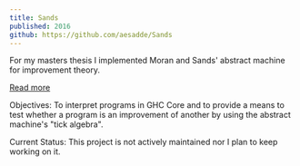 ```yaml
---
title: Sands
published: 2016
github: https://github.com/aesadde/Sands
---
```


For my masters thesis I implemented  Moran and Sands' abstract machine for
improvement theory.

<div class="read-more"> <a href="#" id="showDiv-2">Read more</a> </div>

<span class="proj-info">Objectives:</span>
To interpret programs in GHC Core and to provide a means to test whether
a program is an improvement of another by using the abstract machine's "tick
algebra".


<span class="proj-info">Current Status:</span>
This project is not actively maintained nor I plan to keep working on it.
